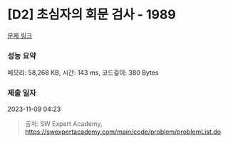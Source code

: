 # [D2] 초심자의 회문 검사 - 1989 

[문제 링크](https://swexpertacademy.com/main/code/problem/problemDetail.do?contestProbId=AV5PyTLqAf4DFAUq) 

### 성능 요약

메모리: 58,268 KB, 시간: 143 ms, 코드길이: 380 Bytes

### 제출 일자

2023-11-09 04:23



> 출처: SW Expert Academy, https://swexpertacademy.com/main/code/problem/problemList.do
